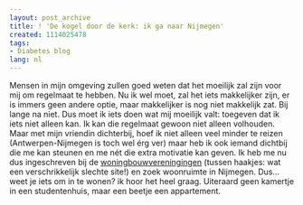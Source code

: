 ```yaml
---
layout: post_archive
title: ! 'De kogel door de kerk: ik ga naar Nijmegen'
created: 1114025478
tags:
- Diabetes blog
lang: nl
---
```

Mensen in mijn omgeving zullen goed weten dat het moeilijk zal zijn voor mij om regelmaat te hebben. Nu ik wel moet, zal het iets makkelijker zijn, er is immers geen andere optie, maar makkelijker is nog niet makkelijk zat. Bij lange na niet. Dus moet ik iets doen wat mij moeilijk valt: toegeven dat ik iets niet alleen kan. Ik kan die regelmaat gewoon niet alleen volhouden. Maar met mijn vriendin dichterbij, hoef ik niet alleen veel minder te reizen (Antwerpen-Nijmegen is toch wel érg ver) maar heb ik ook iemand dichtbij die me kan steunen en me nét die extra motivatie kan geven. Ik heb me nu dus ingeschreven bij de [woningbouwvereningingen](http://194.151.44.105/) (tussen haakjes: wat een verschrikkelijk slechte site!) en zoek woonruimte in Nijmegen. Dus... weet je iets om in te wonen? ik hoor het heel graag. Uiteraard geen kamertje in een studentenhuis, maar een beetje een appartement.

